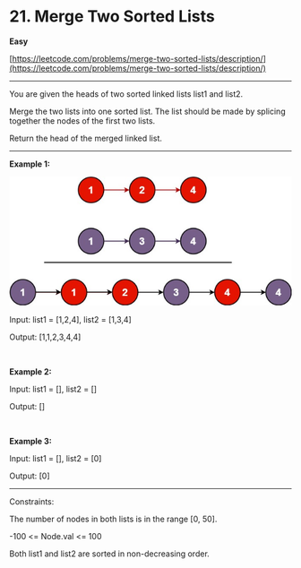 # 21. Merge Two Sorted Lists

**Easy**

[https://leetcode.com/problems/merge-two-sorted-lists/description/](https://leetcode.com/problems/merge-two-sorted-lists/description/)

---

You are given the heads of two sorted linked lists list1 and list2.

Merge the two lists into one sorted list. The list should be made by splicing together the nodes of the first two lists.

Return the head of the merged linked list.

--- 

**Example 1:**

![img.png](img.png)

Input: list1 = [1,2,4], list2 = [1,3,4]

Output: [1,1,2,3,4,4]

<br>

**Example 2:**

Input: list1 = [], list2 = []

Output: []

<br>

**Example 3:**

Input: list1 = [], list2 = [0]

Output: [0]

---

Constraints:

The number of nodes in both lists is in the range [0, 50].

-100 <= Node.val <= 100

Both list1 and list2 are sorted in non-decreasing order.